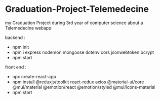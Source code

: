 # Graduation-Project-Telemedecine
my Graduation Project during 3rd year of computer science about a Telemedecine webapp



backend : 
- npm init 
- npm i express nodemon mongoose dotenv cors jsonwebtoken bcrypt
- npm start

front end :
- npx create-react-app
- npm install @reduxjs/toolkit react-redux axios @material-ui/core @mui/material @emotion/react @emotion/styled @mui/icons-material  
- npm start
